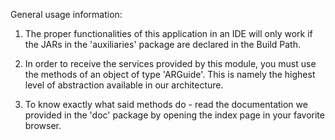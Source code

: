 General usage information:

1) The proper functionalities of this application in an IDE will only work if the JARs in the 'auxiliaries' package are 
declared in the Build Path.

2) In order to receive the services provided by this module, you must use the methods of an object of type 'ARGuide'.
This is namely the highest level of abstraction available in our architecture.

3) To know exactly what said methods do - read the documentation we provided in the 'doc' package by opening the index page 
in your favorite browser.